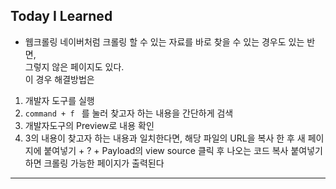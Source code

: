 ## Today I Learned
- 웹크롤링
네이버처럼 크롤링 할 수 있는 자료를 바로 찾을 수 있는 경우도 있는 반면,  
그렇지 않은 페이지도 있다.  
이 경우 해결방법은  
1. 개발자 도구를 실행
2. `command + f ` 를 눌러 찾고자 하는 내용을 간단하게 검색
3. 개발자도구의 Preview로 내용 확인
4. 3의 내용이 찾고자 하는 내용과 일치한다면, 해당 파일의 URL을 복사 한 후 새 페이지에 붙여넣기 + ? + Payload의 view source 클릭 후 나오는 코드 복사 붙여넣기하면 크롤링 가능한 페이지가 출력된다
---

